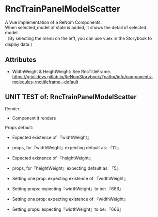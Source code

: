 # RncTrainPanelModelScatter

A Vue implementation of a ReNom Components.  
When selected_model of state is added, it shows the detail of selected model.  
（By selecting the menu on the left, you can use vuex in the Storybook to display data.）  



## Attributes

- WidthWeight & HeightWeight: See RncTitleFrame.  
https://grid-devs.gitlab.io/ReNomStorybook/?path=/info/components-molecules-rnctitleframe--default

## UNIT TEST of: RncTrainPanelModelScatter

Render:
- Component it renders

Props default:
- Expected existence of 『widthWeight』
- props, for『widthWeight』expecting default as: 『12』

- Expected existence of 『heightWeight』
- props, for『heightWeight』expecting default as: 『5』

- Setting one prop: expecting existence of 『widthWeight』
- Setting props: expecting『widthWeight』to be: 『666』

- Setting one prop: expecting existence of 『widthWeight』
- Setting props: expecting『widthWeight』to be: 『666』
